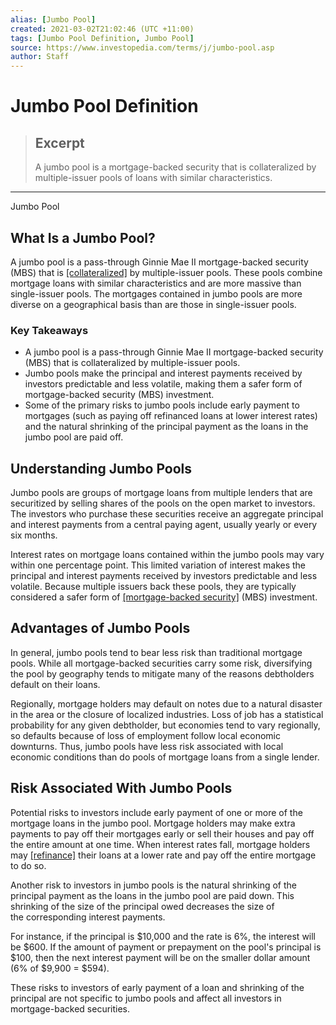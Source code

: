 ```yaml
---
alias: [Jumbo Pool]
created: 2021-03-02T21:02:46 (UTC +11:00)
tags: [Jumbo Pool Definition, Jumbo Pool]
source: https://www.investopedia.com/terms/j/jumbo-pool.asp
author: Staff
---
```


# Jumbo Pool Definition

> ## Excerpt
> A jumbo pool is a mortgage-backed security that is collateralized by multiple-issuer pools of loans with similar characteristics.

---

Jumbo Pool
## What Is a Jumbo Pool?

A jumbo pool is a pass-through Ginnie Mae II mortgage-backed security (MBS) that is [[collateralized]](https://www.investopedia.com/terms/c/collateralization.asp) by multiple-issuer pools. These pools combine mortgage loans with similar characteristics and are more massive than single-issuer pools. The mortgages contained in jumbo pools are more diverse on a geographical basis than are those in single-issuer pools.

### Key Takeaways

-   A jumbo pool is a pass-through Ginnie Mae II mortgage-backed security (MBS) that is collateralized by multiple-issuer pools.
-   Jumbo pools make the principal and interest payments received by investors predictable and less volatile, making them a safer form of mortgage-backed security (MBS) investment.
-   Some of the primary risks to jumbo pools include early payment to mortgages (such as paying off refinanced loans at lower interest rates) and the natural shrinking of the principal payment as the loans in the jumbo pool are paid off.

## Understanding Jumbo Pools

Jumbo pools are groups of mortgage loans from multiple lenders that are securitized by selling shares of the pools on the open market to investors. The investors who purchase these securities receive an aggregate principal and interest payments from a central paying agent, usually yearly or every six months.

Interest rates on mortgage loans contained within the jumbo pools may vary within one percentage point. This limited variation of interest makes the principal and interest payments received by investors predictable and less volatile. Because multiple issuers back these pools, they are typically considered a safer form of [[mortgage-backed security]](https://www.investopedia.com/terms/m/mbs.asp) (MBS) investment.

## Advantages of Jumbo Pools

In general, jumbo pools tend to bear less risk than traditional mortgage pools. While all mortgage-backed securities carry some risk, diversifying the pool by geography tends to mitigate many of the reasons debtholders default on their loans.

Regionally, mortgage holders may default on notes due to a natural disaster in the area or the closure of localized industries. Loss of job has a statistical probability for any given debtholder, but economies tend to vary regionally, so defaults because of loss of employment follow local economic downturns. Thus, jumbo pools have less risk associated with local economic conditions than do pools of mortgage loans from a single lender.

## Risk Associated With Jumbo Pools

Potential risks to investors include early payment of one or more of the mortgage loans in the jumbo pool. Mortgage holders may make extra payments to pay off their mortgages early or sell their houses and pay off the entire amount at one time. When interest rates fall, mortgage holders may [[refinance]](https://www.investopedia.com/terms/r/refinance.asp) their loans at a lower rate and pay off the entire mortgage to do so.

Another risk to investors in jumbo pools is the natural shrinking of the principal payment as the loans in the jumbo pool are paid down. This shrinking of the size of the principal owed decreases the size of the corresponding interest payments.

For instance, if the principal is $10,000 and the rate is 6%, the interest will be $600. If the amount of payment or prepayment on the pool's principal is $100, then the next interest payment will be on the smaller dollar amount (6% of $9,900 = $594).

These risks to investors of early payment of a loan and shrinking of the principal are not specific to jumbo pools and affect all investors in mortgage-backed securities.
